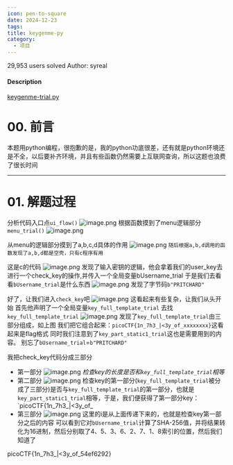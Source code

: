 ```yaml
---
icon: pen-to-square
date: 2024-12-23
tags: 
title: keygenme-py
category:
  - 项目
---
```

29,953 users solved
Author: syreal

#### Description

[keygenme-trial.py](https://mercury.picoctf.net/static/a6d9cac3bfa4935ceb50c145d3ff5586/keygenme-trial.py)
# 00. 前言
本题用python编程，很抱歉的是，我的python功底很差，还有就是python环境还是不全，以后要补齐环境，并且有些函数仍然需要上互联网查询，所以这题也浪费了很长时间

----
# 01. 解题过程
分析代码入口点`ui_flow()`
![image.png](https://cdn.jsdelivr.net/gh/fakeppa/blog-img/20241223174546.png)
根据函数摸到了menu逻辑部分`menu_trial()`
![image.png](https://cdn.jsdelivr.net/gh/fakeppa/blog-img/20241223174631.png)

从menu的逻辑部分摸到了a,b,c,d具体的作用
![image.png](https://cdn.jsdelivr.net/gh/fakeppa/blog-img/20241223174721.png)
`随后根据a,b,d调用的函数发现了a,b,d都是空壳，只有c程序有用`

这是c的代码
![image.png](https://cdn.jsdelivr.net/gh/fakeppa/blog-img/20241223174854.png)
发现了输入密钥的逻辑，他会拿着我们的user_key去进行一个check_key的操作,并传入一个全局变量bUsername_trial
于是我们去看看`bUsername_trial`是什么东西
![image.png](https://cdn.jsdelivr.net/gh/fakeppa/blog-img/20241223175251.png)
发现了字节码`b"PRITCHARD"`

好了，让我们进入`check_key`吧
![image.png](https://cdn.jsdelivr.net/gh/fakeppa/blog-img/20241223175418.png)
这看起来有些复杂，让我们从头开始
首先他声明了一个全局变量`key_full_template_trial`
去找`key_full_template_trial`
![image.png](https://cdn.jsdelivr.net/gh/fakeppa/blog-img/20241223175634.png)
发现了`key_full_template_trial`由三部分组成，如上图
我们把它组合起来：`picoCTF{1n_7h3_|<3y_of_xxxxxxxx}`这看起来是flag格式
同时我们注意到了`key_part_static1_trial`这也是需要用到的内容。
别忘了`bUsername_trial`=`b"PRITCHARD"`

我把check_key代码分成三部分
- 第一部分
  ![image.png](https://cdn.jsdelivr.net/gh/fakeppa/blog-img/20241223175928.png)
  *检查key的长度是否和`key_full_template_trial`相等*
- 第二部分
  ![image.png](https://cdn.jsdelivr.net/gh/fakeppa/blog-img/20241223180212.png)
  检查key的第一部分(`key_full_template_trial`被分成了三部分)是否与`key_full_template_trial`的第一部分，也就是`key_part_static1_trial`相等，于是，我们便获得了第一部分key：`picoCTF{1n_7h3_|<3y_of_
- 第三部分
  ![image.png](https://cdn.jsdelivr.net/gh/fakeppa/blog-img/20241223180454.png)
	这里的i是从上面传递下来的，也就是检查key第一部分之后的内容
	可以看到它对`bUsername_trial`计算了SHA-256值，并将结果转化为16进制，然后分别取了4、5、3、6、2、7、1、8索引的位置，然后我们知道了
	

  











picoCTF{1n_7h3_|<3y_of_54ef6292}